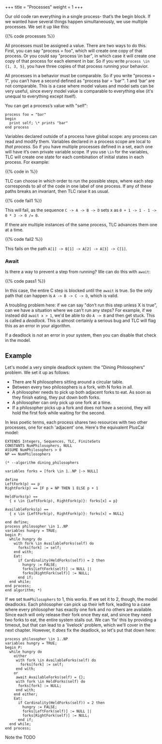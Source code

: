 +++
title = "Processes"
weight = 1
+++

Our old code ran everything in a single process- that’s the begin block. If we wanted have several things happen simultaneously, we use multiple processes. We set it up like this:

{{% code processes %}}

All processes must be assigned a value. There are two ways to do this. First, you can say "process = foo", which will create one copy of that process. Or you could say "process \in bar", in which case it will create one copy of that process for each element in bar. So if you write `process \in {1, 3, 5}`, you have three copies of that process running your behavior. 

All processes in a behavior must be comparable. So if you write "process = 1", you can’t have a second defined as "process bar = ‘bar’". 1 and ‘bar’ are not comparable. This is a case where model values and model sets can be very useful, since every model value is comparable to everything else (it's unequal to everything except itself).

You can get a process’s value with "self":

```tla
process foo = "bar"
begin
  print self; \* prints "bar"
end process
```

Variables declared outside of a process have global scope: any process can read and modify them. Variables declared in a process scope are local to _that process_. So if you have multiple processes defined in a set, each one will have it’s own private variable scope. If you use `\in` for the variables, TLC will create one state for each combination of initial states in each process. For example:

{{% code in %}}

TLC can choose in which order to run the possible steps, where each step corresponds to all of the code in one label of one process. If any of these paths breaks an invariant, then TLC raise it as usual.

{{% code fail1 %}}

This will fail, as the sequence `C -> A -> B -> D` sets x as `0 + 1 -> 1 - 1 -> 0 * 3 -> 0 /= 0`.

If there are multiple instances of the same process, TLC advances them one at a time.

{{% code fail2 %}}

This fails on the path `A[1] -> B[1] -> A[2] -> A[3] -> C[1]`.

### Await

Is there a way to prevent a step from running? We can do this with `await`:

{{% code pass1 %}}

In this case, the entire C step is blocked until the `await` is true. So the only path that can happen is `A -> B -> C -> D`, which is valid.

A troubling problem here: if we can say "don’t run this step unless X is true", can we have a situation where we can’t run any steps? For example, if we instead did `await x > 1`, we'd be able to do `A -> B` and then get stuck. This is called a _deadlock_. This is almost certainly a serious bug and TLC will flag this as an error in your algorithm.

If a deadlock is _not_ an error in your system, then you can disable that check in the model.

## Example

Let's model a very simple deadlock system: the "Dining Philosophers" problem. We set it up as follows:

* There are N philosophers sitting around a circular table.
* Between every two philosophers is a fork, with N forks in all.
* A philosopher needs to pick up both adjacent forks to eat. As soon as they finish eating, they put down both forks.
* A philosopher can only pick up one fork at a time.
* If a philosopher picks up a fork and does not have a second, they will hold the first fork while waiting for the second.

In less poetic terms, each process shares two resources with two other processes, one for each 'adjacent' one. Here's the equivalent PlusCal model:

```tla
EXTENDS Integers, Sequences, TLC, FiniteSets
CONSTANTS NumPhilosophers, NULL
ASSUME NumPhilosophers > 0
NP == NumPhilosophers

(* --algorithm dining_philosophers

variables forks = [fork \in 1..NP |-> NULL]

define
LeftFork(p) == p
RightFork(p) == IF p = NP THEN 1 ELSE p + 1

HeldForks(p) ==
  { x \in {LeftFork(p), RightFork(p)}: forks[x] = p}

AvailableForks(p) ==
  { x \in {LeftFork(p), RightFork(p)}: forks[x] = NULL}

end define;
process philosopher \in 1..NP
variables hungry = TRUE;
begin P:
  while hungry do
    with fork \in AvailableForks(self) do
      forks[fork] := self;
    end with;
    Eat:
      if Cardinality(HeldForks(self)) = 2 then
        hungry := FALSE;
        forks[LeftFork(self)] := NULL ||
        forks[RightFork(self)] := NULL;
      end if;
  end while;
end process;
end algorithm; *)
```

If we set `NumPhilosophers` to 1, this works. If we set it to 2, though, the model deadlocks. Each philosopher can pick up their left fork, leading to a case where every philosopher has exactly one fork and no others are available. Since each will only release their fork once they eat, and since they need two forks to eat, the entire system stalls out. We can 'fix' this by providing a timeout, but that can lead to a 'livelock' problem, which we'll cover in the next chapter. However, it _does_ fix the deadlock, so let's put that down here:

```
process philosopher \in 1..NP
variables hungry = TRUE;
begin P:
  while hungry do
    either
     with fork \in AvailableForks(self) do
       forks[fork] := self;
     end with;
    or
     await AvailableForks(self) = {};
     with fork \in HeldForks(self) do
      forks[fork] := NULL;
     end with;
    end either;
    Eat:
      if Cardinality(HeldForks(self)) = 2 then
        hungry := FALSE;
        forks[LeftFork(self)] := NULL ||
        forks[RightFork(self)] := NULL;
      end if;
  end while;
end process;
```

Note the TODO